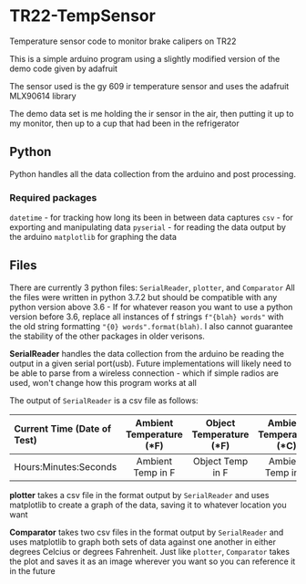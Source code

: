 # TR22-TempSensor
Temperature sensor code to monitor brake calipers on TR22

This is a simple arduino program using a slightly modified version of the demo code given by adafruit

The sensor used is the gy 609 ir temperature sensor and uses the adafruit MLX90614 library

The demo data set is me holding the ir sensor in the air, then putting it up to my monitor, then up to a cup that had been in the refrigerator

## Python

Python handles all the data collection from the arduino and post processing.

### Required packages

`datetime` - for tracking how long its been in between data captures
`csv` - for exporting and manipulating data
`pyserial` - for reading the data output by the arduino
`matplotlib` for graphing the data

## Files

There are currently 3 python files: `SerialReader`, `plotter`, and `Comparator`
All the files were written in python 3.7.2 but should be compatible with any python version above 3.6
    - If for whatever reason you want to use a python version before 3.6, replace all instances of f strings `f"{blah} words"` with the old string
    formatting `"{0} words".format(blah)`. I also cannot guarantee the stability of the other packages in older verisons.

**__SerialReader__** handles the data collection from the arduino be reading the output in a given serial port(usb).
Future implementations will likely need to be able to parse from a wireless connection - which if simple radios are used,
won't change how this program works at all

The output of `SerialReader` is a csv file as follows:

| Current Time (Date of Test) | Ambient Temperature (\*F) | Object Temperature (\*F) | Ambient Temperature (\*C) | Object Temperature (\*C) |
| :-------------------------- | :-----------------------: | :----------------------: | :-----------------------: | -----------------------: |
| Hours:Minutes:Seconds       |  Ambient Temp in F        |  Object Temp in F        |  Ambient Temp in C        |  Object Temp in C        |

**__plotter__** takes a csv file in the format output by `SerialReader` and uses matplotlib to create a graph of the data, saving it to whatever
location you want

**__Comparator__** takes two csv files in the format output by `SerialReader` and uses matplotlib to graph both sets of data against one another
in either degrees Celcius or degrees Fahrenheit. Just like `plotter`, `Comparator` takes the plot and saves it as an image wherever you want
so you can reference it in the future